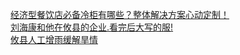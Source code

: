   
[经济型餐饮店必备冷柜有哪些？整体解决方案心动定制！](http://www.dianyue.me/archives/532/umfkqnksjd552jgg/)  
[刘海康和他在攸县的企业.看完后大写的服!](http://www.dianyue.me/archives/798/hoya881a7f5lq9oj/)  
[攸县人工增雨缓解旱情](http://www.dianyue.me/archives/821/capxwvp616343yd7/)